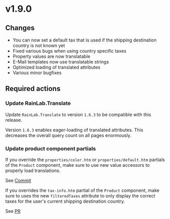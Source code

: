 # v1.9.0

## Changes

* You can now set a default tax that is used if the shipping destination country is not known yet
* Fixed various bugs when using country specific taxes
* Property values are now translatable
* E-Mail templates now use translatable strings
* Optimized loading of translated attributes
* Various minor bugfixes

## Required actions

### Update RainLab.Translate 

Update `RainLab.Translate` to version `1.6.3` to be compatible
with this release. 

Version `1.6.3` enables eager-loading of translated attributes.
This decreases the overall query count on all pages enormously. 

### Update product component partials

If you override the `properties/color.htm` or `properties/default.htm`
partials of the `Product` component, make sure to use 
new value accessors to properly load translations.

See [Commit](https://github.com/OFFLINE-GmbH/oc-mall-plugin/commit/4ba95c8808dda658e255d2688efaeae69f5ec8e9)

If you overrides the `tax-info.htm` partial of the `Product` component,
make sure to uses the new `filteredTaxes` attribute to only display the
correct taxes for the user's current shipping destination country.

See [PR](https://github.com/OFFLINE-GmbH/oc-mall-plugin/pull/416/files#diff-52fecf5054aab175b91d3f4985e037cd)